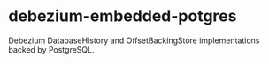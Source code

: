 # debezium-embedded-potgres
Debezium DatabaseHistory and OffsetBackingStore implementations backed by PostgreSQL.
